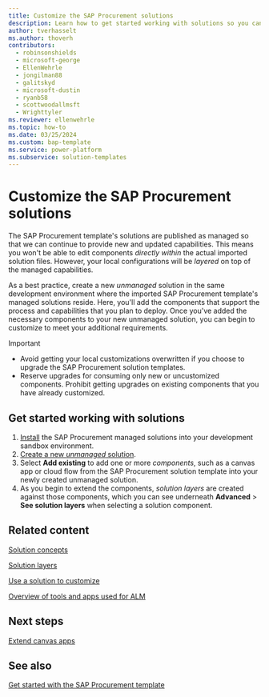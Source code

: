 ```yaml
---
title: Customize the SAP Procurement solutions
description: Learn how to get started working with solutions so you can customize the SAP Procurement template's solutions to meet your local business requirements.
author: tverhasselt
ms.author: thoverh
contributors:
  - robinsonshields
  - microsoft-george
  - EllenWehrle
  - jongilman88
  - galitskyd
  - microsoft-dustin
  - ryanb58
  - scottwoodallmsft
  - Wrighttyler
ms.reviewer: ellenwehrle
ms.topic: how-to
ms.date: 03/25/2024
ms.custom: bap-template
ms.service: power-platform
ms.subservice: solution-templates
---
```


# Customize the SAP Procurement solutions

The SAP Procurement template's solutions are published as managed so that we can continue to provide new and updated capabilities. This means you won't be able to edit components _directly within_ the actual imported solution files. However, your local configurations will be _layered_ on top of the managed capabilities.

As a best practice, create a new _unmanaged_ solution in the same development environment where the imported SAP Procurement template's managed solutions reside. Here, you'll add the components that support the process and capabilities that you plan to deploy. Once you've added the necessary components to your new unmanaged solution, you can begin to customize to meet your additional requirements.

> [!IMPORTANT]
>
> - Avoid getting your local customizations overwritten if you choose to upgrade the SAP Procurement solution templates.
> - Reserve upgrades for consuming only new or uncustomized components. Prohibit getting upgrades on existing components that you have already customized.

## Get started working with solutions

1. [Install](install.md) the SAP Procurement managed solutions into your development sandbox environment.
1. [Create a new _unmanaged_ solution](/power-apps/maker/data-platform/create-solution).
1. Select **Add existing** to add one or more _components_, such as a canvas app or cloud flow from the SAP Procurement solution template into your newly created unmanaged solution.
1. As you begin to extend the components, _solution layers_ are created against those components, which you can see underneath **Advanced** > **See solution layers** when selecting a solution component.

## Related content

[Solution concepts](/power-platform/alm/solution-concepts-alm)

[Solution layers](/power-platform/alm/solution-layers-alm)

[Use a solution to customize](/power-platform/alm/use-solutions-for-your-customizations)

[Overview of tools and apps used for ALM](/power-platform/alm/tools-apps-used-alm)

## Next steps

[Extend canvas apps](extend-canvas-apps.md)

## See also

[Get started with the SAP Procurement template](get-started.md)
